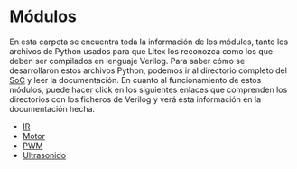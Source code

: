 # Módulos
En esta carpeta se encuentra toda la información de los módulos, tanto los archivos de Python usados para que Litex los reconozca como los que deben ser compilados en lenguaje Verilog. Para saber cómo se desarrollaron estos archivos Python, podemos ir al directorio completo del [SoC](/ProyectoDigitalII) y leer la documentación.
En cuanto al funcionamiento de estos módulos, puede hacer click en los siguientes enlaces que comprenden los directorios con los ficheros de Verilog y verá esta información en la documentación hecha.
- [IR](/ProyectoDigitalII/module/verilog/Infrarrojo)
- [Motor](/Motor.md) 
- [PWM](/ProyectoDigitalII/module/verilog/PWM)
- [Ultrasonido](/ProyectoDigitalII/module/verilog/Ultrasonido(NexysA7))
